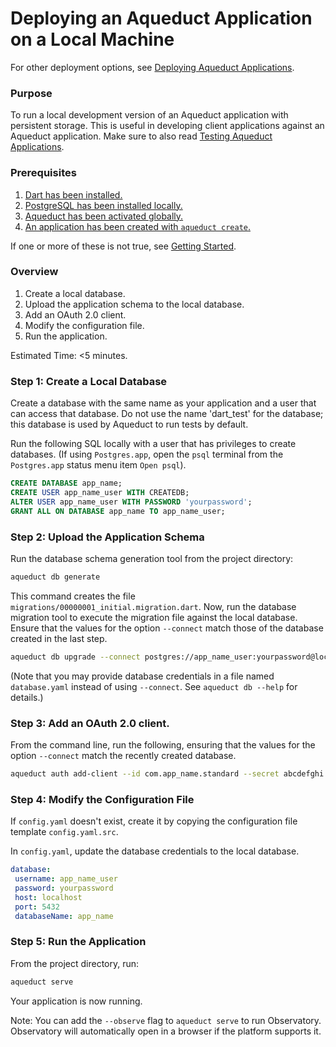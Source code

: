 # Deploying an Aqueduct Application on a Local Machine

For other deployment options, see [Deploying Aqueduct Applications](index.md).

### Purpose

To run a local development version of an Aqueduct application with persistent storage. This is useful in developing client applications against an Aqueduct application. Make sure to also read [Testing Aqueduct Applications](../testing/index.md).


### Prerequisites

1. [Dart has been installed.](https://www.dartlang.org/install)
2. [PostgreSQL has been installed locally.](../index.md#getting_started)
2. [Aqueduct has been activated globally.](../index.md#getting_started)
3. [An application has been created with `aqueduct create`.](../index.md#getting_started)

If one or more of these is not true, see [Getting Started](../index.md#getting_started).

### Overview

1. Create a local database.
2. Upload the application schema to the local database.
3. Add an OAuth 2.0 client.
4. Modify the configuration file.
5. Run the application.

Estimated Time: <5 minutes.

### Step 1: Create a Local Database

Create a database with the same name as your application and a user that can access that database. Do not use the name 'dart_test' for the database; this database is used by Aqueduct to run tests by default.

Run the following SQL locally with a user that has privileges to create databases. (If using `Postgres.app`, open the `psql` terminal from the `Postgres.app` status menu item `Open psql`).

```sql
CREATE DATABASE app_name;
CREATE USER app_name_user WITH CREATEDB;
ALTER USER app_name_user WITH PASSWORD 'yourpassword';
GRANT ALL ON DATABASE app_name TO app_name_user;
```

### Step 2: Upload the Application Schema

Run the database schema generation tool from the project directory:

```bash
aqueduct db generate
```

This command creates the file `migrations/00000001_initial.migration.dart`. Now, run the database migration tool to execute the migration file against the local database. Ensure that the values for the option `--connect` match those of the database created in the last step.

```bash
aqueduct db upgrade --connect postgres://app_name_user:yourpassword@localhost:5432/app_name
```

(Note that you may provide database credentials in a file named `database.yaml` instead of using `--connect`. See `aqueduct db --help` for details.)

### Step 3: Add an OAuth 2.0 client.

From the command line, run the following, ensuring that the values for the option `--connect` match the recently created database.

```bash
aqueduct auth add-client --id com.app_name.standard --secret abcdefghi --connect postgres://app_name_user:yourpassword@localhost:5432/app_name
```

### Step 4: Modify the Configuration File

If `config.yaml` doesn't exist, create it by copying the configuration file template `config.yaml.src`.

In `config.yaml`, update the database credentials to the local database.

```yaml
database:
 username: app_name_user
 password: yourpassword
 host: localhost
 port: 5432
 databaseName: app_name
```

### Step 5: Run the Application

From the project directory, run:

```bash
aqueduct serve
```

Your application is now running.

Note: You can add the `--observe` flag to `aqueduct serve` to run Observatory. Observatory will automatically open in a browser if the platform supports it.
